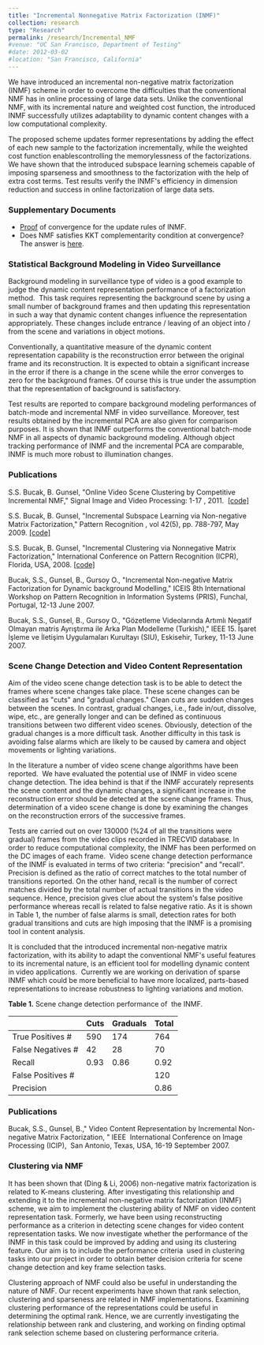 ```yaml
---
title: "Incremental Nonnegative Matrix Factorization (INMF)"
collection: research
type: "Research"
permalink: /research/Incremental_NMF
#venue: "UC San Francisco, Department of Testing"
#date: 2012-03-02
#location: "San Francisco, California"
---
```



We have introduced an incremental non-negative matrix factorization (INMF) scheme in order to overcome
the difficulties that the conventional NMF has in online processing of large data sets. Unlike the conventional
NMF, with its incremental nature and weighted cost function, the introduced INMF successfully utilizes adaptability
to dynamic content changes with a low computational complexity.

The proposed scheme updates former representations by adding the effect of each new sample to the factorization incrementally, 
while the weighted cost function enablescontrolling the memorylessness of the factorizations. We have shown that the introduced 
subspace learning schemeis capable of imposing sparseness and smoothness to the factorization with the help of extra cost terms.
Test results verify the INMF's efficiency in dimension reduction and success in online factorization of large data sets.


### Supplementary Documents

* [Proof](INMF_conv_proof.pdf) of convergence for the update rules of INMF.
* Does NMF satisfies KKT complementarity condition at convergence? The answer is [here](KKT.pdf).

### Statistical Background Modeling in Video Surveillance

Background modeling in surveillance type of video is a good example to judge the dynamic content representation
performance of a factorization method.  This task requires representing the background scene by using a small
number of background frames and then updating this representation in such a way that dynamic content changes
influence the representation appropriately. These changes include entrance / leaving of an object into / from
the scene and variations in object motions.

Conventionally, a quantitative measure of the dynamic content representation capability is the reconstruction
error between the original frame and its reconstruction. It is expected to obtain a significant increase in the
error if there is a change in the scene while the error converges to zero for the background frames. Of course
this is true under the assumption that the representation of background is satisfactory.

Test results are reported to compare background modeling performances of batch-mode and incremental NMF in video
surveillance. Moreover, test results obtained by the incremental PCA are also given for comparison purposes. It
is shown that INMF outperforms the conventional batch-mode NMF in all aspects of dynamic background modeling.
Although object tracking performance of INMF and the incremental PCA are comparable, INMF is much more robust
to illumination changes.


### Publications

S.S. Bucak, B. Gunsel, "Online Video Scene Clustering by Competitive Incremental NMF," Signal Image and Video 
Processing: 1-17 , 2011.  [[code]](addthe.zip)

S.S. Bucak, B. Gunsel, "Incremental Subspace Learning via Non-negative Matrix Factorization," Pattern 
Recognition , vol 42(5), pp. 788-797, May 2009. [[code]](addthe.zip)

S.S. Bucak, B. Gunsel, "Incremental Clustering via Nonnegative Matrix Factorization," International Conference 
on Pattern Recognition (ICPR), Florida, USA, 2008. [[code]](addthe.zip)

Bucak, S.S., Gunsel, B., Gursoy O., "Incremental Non-negative Matrix Factorization for Dynamic background
Modelling," ICEIS 8th International Workshop on Pattern Recognition in Information Systems (PRIS), Funchal, Portugal, 12-13 June 2007.

Bucak, S.S., Gunsel, B., Gursoy O., "Gözetleme Videolarında Artımlı Negatif Olmayan matris Ayrıştırma ile
Arka Plan Modelleme (Turkish)," IEEE 15. İşaret İşleme ve İletişim Uygulamaları Kurultayı (SIU), Eskisehir, Turkey, 11-13 June 2007.

### Scene Change Detection and Video Content Representation

Aim of the video scene change detection task is to be able to detect the frames where scene changes take place. These
scene changes can be classified as "cuts" and "gradual changes." Clean cuts are sudden changes between the scenes.
In contrast, gradual changes, i.e., fade in/out, dissolve, wipe, etc., are generally longer and can be defined as
continuous transitions between two different video scenes. Obviously, detection of the gradual changes is a more
difficult task. Another difficulty in this task is avoiding false alarms which are likely to be caused by camera
and object movements or lighting variations.

In the literature a number of video scene change algorithms have been reported.  We have evaluated the potential use
of INMF in video scene change detection. The idea behind is that if the INMF accurately represents the scene content
and the dynamic changes, a significant increase in the reconstruction error should be detected at the scene change
frames. Thus, determination of a video scene change is done by examining the changes on the reconstruction errors
of the successive frames.

Tests are carried out on over 130000 (%24 of all the transitions were gradual) frames from the video clips recorded
in TRECVID database. In order to reduce computational complexity, the INMF has been performed on the DC images of each
frame.  Video scene change detection performance of the INMF is evaluated in terms of two criteria: "precision" and
"recall". Precision is defined as the ratio of correct matches to the total number of transitions reported. On the
other hand, recall is the number of correct matches divided by the total number of actual transitions in the video
sequence. Hence, precision gives clue about the system's false positive performance whereas recall is related to
false negative ratio. As it is shown in Table 1, the number of false alarms is small, detection rates for both
gradual transitions and cuts are high imposing that the INMF is a promising tool in content analysis.

It is concluded that the introduced incremental non-negative matrix factorization, with its ability to adapt the
conventional NMF's useful features to its incremental nature, is an efficient tool for modelling dynamic content
in video applications.  Currently we are working on derivation of sparse INMF which could be more beneficial to
have more localized, parts-based representations to increase robustness to lighting variations and motion.

**Table 1.** Scene change detection performance of  the INMF.

|                  | Cuts          | Graduals      | Total |
|------------------|---------------|---------------|-------|
|True Positives #  | 590           | 174           | 764   |
|False Negatives # | 42            | 28            | 70    |
|Recall            | 0.93          | 0.86          | 0.92  |
|False Positives # |               |               | 120   |
|Precision         |               |               | 0.86  |

### Publications

Bucak, S.S., Gunsel, B.," Video Content Representation by Incremental Non-negative Matrix Factorization,
" IEEE  International Conference on Image Processing (ICIP),  San Antonio, Texas, USA, 16-19 September 2007.

### Clustering via NMF

It has been shown that (Ding & Li, 2006) non-negative matrix factorization is related to K-means clustering.
After investigating this relationship and extending it to the incremental non-negative matrix factorization
(INMF) scheme, we aim to implement the clustering ability of NMF on video content representation task. Formerly,
we have been using reconstructing performance as a criterion in detecting scene changes for video content
representation tasks. We now investigate whether the performance of the INMF in this task could be improved
by adding and using its clustering feature. Our aim is to include the performance criteria  used in clustering
tasks into our project in order to obtain better decision criteria for scene change detection and key frame selection tasks.

Clustering approach of NMF could also be useful in understanding the nature of NMF. Our recent experiments have shown
that rank selection, clustering and sparseness are related in NMF implementations. Examining clustering performance
of the representations could be useful in determining the optimal rank. Hence, we are currently investigating the
relationship between rank and clustering, and working on finding optimal rank selection scheme based on clustering
performance criteria.

